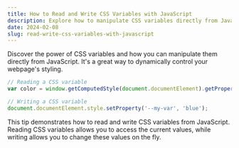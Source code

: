```yaml
---
title: How to Read and Write CSS Variables with JavaScript
description: Explore how to manipulate CSS variables directly from JavaScript, offering dynamic control over your webpage's styling.
date: 2024-02-08
slug: read-write-css-variables-with-javascript
---
```


Discover the power of CSS variables and how you can manipulate them directly from JavaScript. It's a great way to dynamically control your webpage's styling.

```javascript
// Reading a CSS variable
var color = window.getComputedStyle(document.documentElement).getPropertyValue('--my-var');

// Writing a CSS variable
document.documentElement.style.setProperty('--my-var', 'blue');
```

This tip demonstrates how to read and write CSS variables from JavaScript. Reading CSS variables allows you to access the current values, while writing allows you to change these values on the fly.